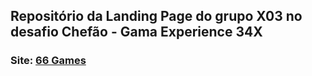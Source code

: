 ## Repositório da Landing Page do grupo X03 no desafio Chefão - Gama Experience 34X

### Site: [66 Games](https://66games.netlify.app/)

